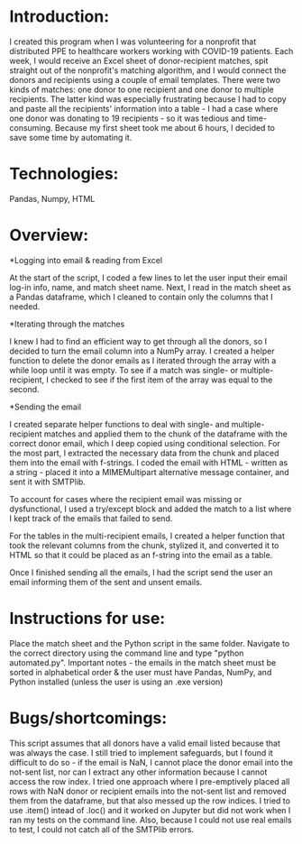 # Introduction:

I created this program when I was volunteering for a nonprofit that
distributed PPE to healthcare workers working with COVID-19 patients.
Each week, I would receive an Excel sheet of donor-recipient matches, spit
straight out of the nonprofit's matching algorithm, and I would connect
the donors and recipients using a couple of email templates. There were two
kinds of matches: one donor to one recipient and one donor to multiple
recipients. The latter kind was especially frustrating because I had to copy
and paste all the recipients' information into a table - I had a case
where one donor was donating to 19 recipients - so it was tedious and
time-consuming. Because my first sheet took me about 6 hours, I decided to save
some time by automating it.

# Technologies: 

Pandas, Numpy, HTML

# Overview:

*Logging into email & reading from Excel

At the start of the script, I coded a few lines to let the user input their
email log-in info, name, and match sheet name. Next, I read in the match sheet
as a Pandas dataframe, which I cleaned to contain only the columns that I
needed.

*Iterating through the matches

I knew I had to find an efficient way to get through all the donors, so I
decided to turn the email column into a NumPy array. I created a helper function 
to delete the donor emails as I iterated through the array with a while loop
until it was empty. To see if a match was single- or multiple-recipient, I
checked to see if the first item of the array was equal to the second.

*Sending the email

I created separate helper functions to deal with single- and multiple-recipient
matches and applied them to the chunk of the dataframe with the correct donor
email, which I deep copied using conditional selection. For the most part, I
extracted the necessary data from the chunk and placed them into the email with
f-strings. I coded the email with HTML - written as a string - placed it into
a MIMEMultipart alternative message container, and sent it with SMTPlib.

To account for cases where the recipient email was missing or dysfunctional,
I used a try/except block and added the match to a list where I kept track of
the emails that failed to send.

For the tables in the multi-recipient emails, I created a helper function that
took the relevant columns from the chunk, stylized it, and converted it to
HTML so that it could be placed as an f-string into the email as a table.

Once I finished sending all the emails, I had the script send the user an
email informing them of the sent and unsent emails.

# Instructions for use:

Place the match sheet and the Python script in the same folder. Navigate
to the correct directory using the command line and type "python automated.py".
Important notes - the emails in the match sheet must be sorted in alphabetical
order & the user must have Pandas, NumPy, and Python installed (unless the user
is using an .exe version)

# Bugs/shortcomings:

This script assumes that all donors have a valid email listed because that was
always the case. I still tried to implement safeguards, but I found it difficult
to do so - if the email is NaN, I cannot place the donor email into the not-sent 
list, nor can I extract any other information because I cannot access the row
index. I tried one approach where I pre-emptively placed all rows with
NaN donor or recipient emails into the not-sent list and removed them from the
dataframe, but that also messed up the row indices. I tried to use .item()
intead of .loc() and it worked on Jupyter but did not work when I ran my tests
on the command line. Also, because I could not use real emails to test, I could
not catch all of the SMTPlib errors.
